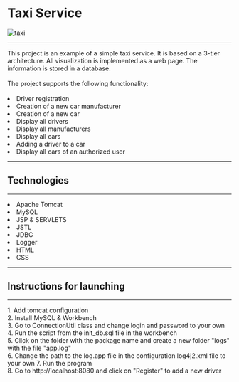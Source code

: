 # Taxi Service
![taxi](https://www.labparlamento.it/wp-content/uploads/2017/02/TAXI.jpg)
<hr>
This project is an example of a simple taxi service. It is based on a 3-tier architecture. All visualization is implemented as a web page. The information is stored in a database.<br><br> 
The project supports the following functionality: <br><br>
<li>Driver registration</li>
<li>Creation of a new car manufacturer</li>
<li>Creation of a new car</li>
<li>Display all drivers</li>
<li>Display all manufacturers</li>
<li>Display all cars</li>
<li>Adding a driver to a car</li>
<li>Display all cars of an authorized user</li>
<hr>

## Technologies
<hr>
<li>Apache Tomcat</li>
<li>MySQL</li>
<li>JSP & SERVLETS</li>
<li>JSTL</li>
<li>JDBC</li>
<li>Logger</li>
<li>HTML</li>
<li>CSS</li>
<hr>

## Instructions for launching
<hr>
1. Add tomcat configuration <br>
2. Install MySQL & Workbench <br>
3. Go to ConnectionUtil class and change login and password to your own
4. Run the script from the init_db.sql file in the workbench <br>
5. Click on the folder with the package name and create a new folder "logs" with the file "app.log" <br>
6. Change the path to the log.app file in the configuration log4j2.xml file to your own
7. Run the program <br>
8. Go to http://localhost:8080 and click on "Register" to add a new driver
